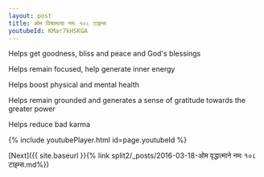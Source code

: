 ```yaml
---
layout: post
title: ओम विश्रामाया नमः १०८ टाइम्स
youtubeId: KMar7kHSKGA
---
```

 
 
Helps get goodness, bliss and peace and God's blessings
 
Helps remain focused, help generate inner energy 
 
Helps boost physical and mental health 
 
Helps remain grounded and generates a sense of gratitude towards the greater power 
 
Helps reduce bad karma
 
 
 
 


{% include youtubePlayer.html id=page.youtubeId %}
 
[Next]({{ site.baseurl }}{% link  split2/_posts/2016-03-18-ओम वृद्धात्माने नमः १०८ टाइम्स.md%})
 
